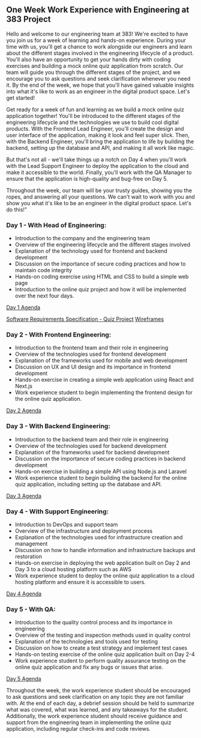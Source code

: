 ## One Week Work Experience with Engineering at 383 Project
Hello and welcome to our engineering team at 383! We're excited to have you join us for a week of learning and hands-on experience. During your time with us, you'll get a chance to work alongside our engineers and learn about the different stages involved in the engineering lifecycle of a product. You'll also have an opportunity to get your hands dirty with coding exercises and building a mock online quiz application from scratch. Our team will guide you through the different stages of the project, and we encourage you to ask questions and seek clarification whenever you need it. By the end of the week, we hope that you'll have gained valuable insights into what it's like to work as an engineer in the digital product space. Let's get started!

Get ready for a week of fun and learning as we build a mock online quiz application together! You'll be introduced to the different stages of the engineering lifecycle and the technologies we use to build cool digital products. With the Frontend Lead Engineer, you'll create the design and user interface of the application, making it look and feel super slick. Then, with the Backend Engineer, you'll bring the application to life by building the backend, setting up the database and API, and making it all work like magic.

But that's not all - we'll take things up a notch on Day 4 when you'll work with the Lead Support Engineer to deploy the application to the cloud and make it accessible to the world. Finally, you'll work with the QA Manager to ensure that the application is high-quality and bug-free on Day 5.

Throughout the week, our team will be your trusty guides, showing you the ropes, and answering all your questions. We can't wait to work with you and show you what it's like to be an engineer in the digital product space. Let's do this!"

### Day 1 - With Head of Engineering:
- Introduction to the company and the engineering team
- Overview of the engineering lifecycle and the different stages involved
- Explanation of the technology used for frontend and backend development
- Discussion on the importance of secure coding practices and how to maintain code integrity
- Hands-on coding exercise using HTML and CSS to build a simple web page
- Introduction to the online quiz project and how it will be implemented over the next four days.

[Day 1 Agenda](https://github.com/383Project/engineering-code-of-conduct/blob/main/operations/work-experience/day-1.md)

[Software Requirements Specification - Quiz Project](https://github.com/383Project/engineering-code-of-conduct/blob/main/operations/work-experience/quiz-srs.md)
[Wireframes](https://miro.com/app/board/uXjVMPo9MZQ=/)

### Day 2 - With Frontend Engineering:
- Introduction to the frontend team and their role in engineering
- Overview of the technologies used for frontend development
- Explanation of the frameworks used for mobile and web development
- Discussion on UX and UI design and its importance in frontend development
- Hands-on exercise in creating a simple web application using React and Next.js
- Work experience student to begin implementing the frontend design for the online quiz application.

[Day 2 Agenda](https://github.com/383Project/engineering-code-of-conduct/blob/main/operations/work-experience/day-2.md)

### Day 3 - With Backend Engineering:
- Introduction to the backend team and their role in engineering
- Overview of the technologies used for backend development
- Explanation of the frameworks used for backend development
- Discussion on the importance of secure coding practices in backend development
- Hands-on exercise in building a simple API using Node.js and Laravel
- Work experience student to begin building the backend for the online quiz application, including setting up the database and API.

[Day 3 Agenda](https://github.com/383Project/engineering-code-of-conduct/blob/main/operations/work-experience/day-3.md)

### Day 4 - With Support Engineering:
- Introduction to DevOps and support team
- Overview of the infrastructure and deployment process
- Explanation of the technologies used for infrastructure creation and management
- Discussion on how to handle information and infrastructure backups and restoration
- Hands-on exercise in deploying the web application built on Day 2 and Day 3 to a cloud hosting platform such as AWS
- Work experience student to deploy the online quiz application to a cloud hosting platform and ensure it is accessible to users.

[Day 4 Agenda](https://github.com/383Project/engineering-code-of-conduct/blob/main/operations/work-experience/day-4.md)

### Day 5 - With QA:
- Introduction to the quality control process and its importance in engineering
- Overview of the testing and inspection methods used in quality control
- Explanation of the technologies and tools used for testing
- Discussion on how to create a test strategy and implement test cases
- Hands-on testing exercise of the online quiz application built on Day 2-4
- Work experience student to perform quality assurance testing on the online quiz application and fix any bugs or issues that arise.

[Day 5 Agenda](https://github.com/383Project/engineering-code-of-conduct/blob/main/operations/work-experience/day-5.md)

Throughout the week, the work experience student should be encouraged to ask questions and seek clarification on any topic they are not familiar with. At the end of each day, a debrief session should be held to summarize what was covered, what was learned, and any takeaways for the student. Additionally, the work experience student should receive guidance and support from the engineering team in implementing the online quiz application, including regular check-ins and code reviews.
